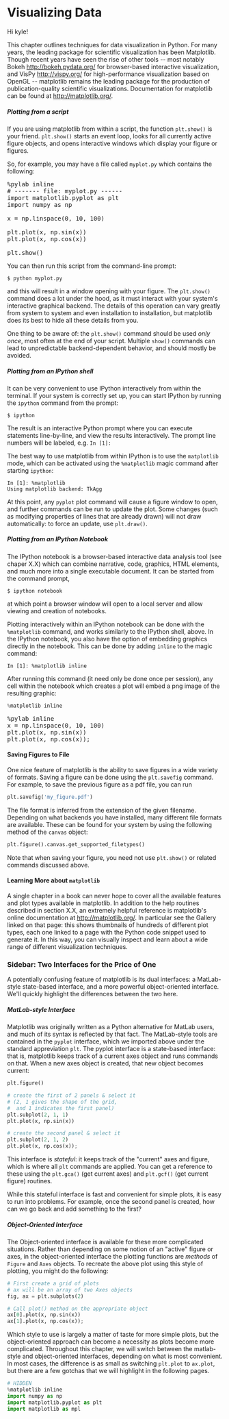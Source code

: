 # Visualizing Data

Hi kyle!

This chapter outlines techniques for data visualization in Python.
For many years, the leading package for scientific visualization has been Matplotlib.
Though recent years have seen the rise of other tools -- most notably Bokeh http://bokeh.pydata.org/ for browser-based interactive visualization, and VisPy http://vispy.org/ for high-performance visualization based on OpenGL -- matplotlib remains the leading package for the production of publication-quality scientific visualizations.
Documentation for matplotlib can be found at http://matplotlib.org/.


##### Plotting from a script


If you are using matplotlib from within a script, the function ``plt.show()`` is your friend.
``plt.show()`` starts an event loop, looks for all currently active figure objects, and opens interactive windows which display your figure or figures.

So, for example, you may have a file called ``myplot.py`` which contains the following:

<pre data-executable="ipython" data-code-language="python">
%pylab inline
# ------- file: myplot.py ------
import matplotlib.pyplot as plt
import numpy as np

x = np.linspace(0, 10, 100)

plt.plot(x, np.sin(x))
plt.plot(x, np.cos(x))

plt.show()
</pre>

You can then run this script from the command-line prompt:

```
$ python myplot.py
```

and this will result in a window opening with your figure.
The ``plt.show()`` command does a lot under the hood, as it must interact with your system's interactive graphical backend. The details of this operation can vary greatly from system to system and even installation to installation, but matplotlib does its best to hide all these details from you.

One thing to be aware of: the ``plt.show()`` command should be used *only once*, most often at the end of your script. Multiple ``show()`` commands can lead to unpredictable backend-dependent behavior, and should mostly be avoided.

##### Plotting from an IPython shell


It can be very convenient to use IPython interactively from within the terminal.
If your system is correctly set up, you can start IPython by running the ``ipython`` command from the prompt:

```
$ ipython
```

The result is an interactive Python prompt where you can execute statements line-by-line, and view the results interactively.
The prompt line numbers will be labeled, e.g. ``In [1]:``

The best way to use matplotlib from within IPython is to use the ``matplotlib`` mode, which can be activated using the ``%matplotlib`` magic command after starting ``ipython``:

``` ipython
In [1]: %matplotlib
Using matplotlib backend: TkAgg
```

At this point, any ``pyplot`` plot command will cause a figure window to open, and further commands can be run to update the plot. Some changes (such as modifying properties of lines that are already drawn) will not draw automatically: to force an update, use ``plt.draw()``.

##### Plotting from an IPython Notebook


The IPython notebook is a browser-based interactive data analysis tool (see chaper X.X) which can combine narrative, code, graphics, HTML elements, and much more into a single executable document.
It can be started from the command prompt,

```
$ ipython notebook
```

at which point a browser window will open to a local server and allow viewing and creation of notebooks.

Plotting interactively within an IPython notebook can be done with the ``%matplotlib`` command, and works similarly to the IPython shell, above. In the IPython notebook, you also have the option of embedding graphics directly in the notebook. This can be done by adding ``inline`` to the magic command:

``` ipython
In [1]: %matplotlib inline
```

After running this command (it need only be done once per session), any cell within the notebook which creates a plot will embed a png image of the resulting graphic:


``` python
%matplotlib inline
```



<pre data-executable="ipython" data-code-language="python">
%pylab inline
x = np.linspace(0, 10, 100)
plt.plot(x, np.sin(x))
plt.plot(x, np.cos(x));
</pre>


#### Saving Figures to File


One nice feature of matplotlib is the ability to save figures in a wide variety of formats.
Saving a figure can be done using the ``plt.savefig`` command.
For example, to save the previous figure as a pdf file, you can run


``` python
plt.savefig('my_figure.pdf')
```


The file format is inferred from the extension of the given filename.
Depending on what backends you have installed, many different file formats are available.
These can be found for your system by using the following method of the ``canvas`` object:


``` python
plt.figure().canvas.get_supported_filetypes()
```


Note that when saving your figure, you need not use ``plt.show()`` or related commands discussed above.

#### Learning More about ``matplotlib``


A single chapter in a book can never hope to cover all the available features and plot types available in matplotlib.
In addition to the help routines described in section X.X, an extremely helpful reference is matplotlib's online documentation at http://matplotlib.org/.
In particular see the Gallery linked on that page: this shows thumbnails of hundreds of different plot types, each one linked to a page with the Python code snippet used to generate it.
In this way, you can visually inspect and learn about a wide range of different visualization techniques.

### Sidebar: Two Interfaces for the Price of One


A potentially confusing feature of matplotlib is its dual interfaces: a MatLab-style state-based interface, and a more powerful object-oriented interface. We'll quickly highlight the differences between the two here.

##### MatLab-style Interface


Matplotlib was originally written as a Python alternative for MatLab users, and much of its syntax is reflected by that fact.
The MatLab-style tools are contained in the ``pyplot`` interface, which we imported above under the standard appreviation ``plt``.  The pyplot interface is a state-based interface: that is, matplotlib keeps track of a current axes object and runs commands on that. When a new axes object is created, that new object becomes current:


``` python
plt.figure()

# create the first of 2 panels & select it
# (2, 1 gives the shape of the grid,
#  and 1 indicates the first panel)
plt.subplot(2, 1, 1)
plt.plot(x, np.sin(x))

# create the second panel & select it
plt.subplot(2, 1, 2)
plt.plot(x, np.cos(x));
```


This interface is *stateful*: it keeps track of the "current" axes and figure, which is where all ``plt`` commands are applied.
You can get a reference to these using the ``plt.gca()`` (get current axes) and ``plt.gcf()`` (get current figure) routines.

While this stateful interface is fast and convenient for simple plots, it is easy to run into problems.
For example, once the second panel is created, how can we go back and add something to the first?

##### Object-Oriented Interface


The Object-oriented interface is available for these more complicated situations.
Rather than depending on some notion of an "active" figure or axes, in the object-oriented interface the plotting functions are *methods* of ``Figure`` and ``Axes`` objects.
To recreate the above plot using this style of plotting, you might do the following:


``` python
# First create a grid of plots
# ax will be an array of two Axes objects
fig, ax = plt.subplots(2)

# Call plot() method on the appropriate object
ax[0].plot(x, np.sin(x))
ax[1].plot(x, np.cos(x));
```


Which style to use is largely a matter of taste for more simple plots, but the object-oriented approach can become a necessity as plots become more complicated.
Throughout this chapter, we will switch between the matlab-style and object-oriented interfaces, depending on what is most convenient.
In most cases, the difference is as small as switching ``plt.plot`` to ``ax.plot``, but there are a few gotchas that we will highlight in the following pages.



``` python
# HIDDEN
%matplotlib inline
import numpy as np
import matplotlib.pyplot as plt
import matplotlib as mpl
```


